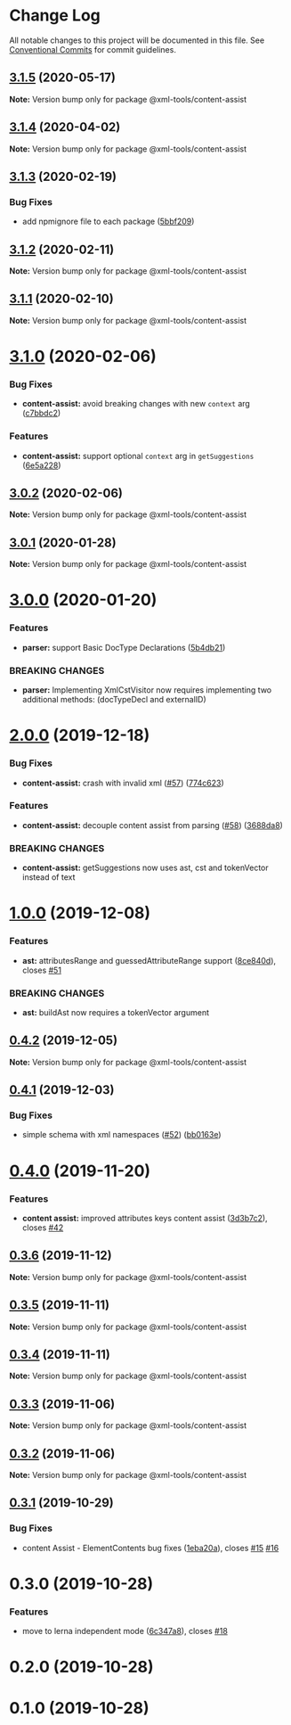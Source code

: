 # Change Log

All notable changes to this project will be documented in this file.
See [Conventional Commits](https://conventionalcommits.org) for commit guidelines.

## [3.1.5](https://github.com/sap/xml-tools/compare/@xml-tools/content-assist@3.1.4...@xml-tools/content-assist@3.1.5) (2020-05-17)

**Note:** Version bump only for package @xml-tools/content-assist

## [3.1.4](https://github.com/sap/xml-tools/compare/@xml-tools/content-assist@3.1.3...@xml-tools/content-assist@3.1.4) (2020-04-02)

**Note:** Version bump only for package @xml-tools/content-assist

## [3.1.3](https://github.com/sap/xml-tools/compare/@xml-tools/content-assist@3.1.2...@xml-tools/content-assist@3.1.3) (2020-02-19)

### Bug Fixes

- add npmignore file to each package ([5bbf209](https://github.com/sap/xml-tools/commit/5bbf209))

## [3.1.2](https://github.com/sap/xml-tools/compare/@xml-tools/content-assist@3.1.1...@xml-tools/content-assist@3.1.2) (2020-02-11)

**Note:** Version bump only for package @xml-tools/content-assist

## [3.1.1](https://github.com/sap/xml-tools/compare/@xml-tools/content-assist@3.1.0...@xml-tools/content-assist@3.1.1) (2020-02-10)

**Note:** Version bump only for package @xml-tools/content-assist

# [3.1.0](https://github.com/sap/xml-tools/compare/@xml-tools/content-assist@3.0.2...@xml-tools/content-assist@3.1.0) (2020-02-06)

### Bug Fixes

- **content-assist:** avoid breaking changes with new `context` arg ([c7bbdc2](https://github.com/sap/xml-tools/commit/c7bbdc2))

### Features

- **content-assist:** support optional `context` arg in `getSuggestions` ([6e5a228](https://github.com/sap/xml-tools/commit/6e5a228))

## [3.0.2](https://github.com/sap/xml-tools/compare/@xml-tools/content-assist@3.0.1...@xml-tools/content-assist@3.0.2) (2020-02-06)

**Note:** Version bump only for package @xml-tools/content-assist

## [3.0.1](https://github.com/sap/xml-tools/compare/@xml-tools/content-assist@3.0.0...@xml-tools/content-assist@3.0.1) (2020-01-28)

**Note:** Version bump only for package @xml-tools/content-assist

# [3.0.0](https://github.com/sap/xml-tools/compare/@xml-tools/content-assist@2.0.0...@xml-tools/content-assist@3.0.0) (2020-01-20)

### Features

- **parser:** support Basic DocType Declarations ([5b4db21](https://github.com/sap/xml-tools/commit/5b4db21))

### BREAKING CHANGES

- **parser:** Implementing XmlCstVisitor now requires implementing two additional methods:
  (docTypeDecl and externalID)

# [2.0.0](https://github.com/sap/xml-tools/compare/@xml-tools/content-assist@1.0.0...@xml-tools/content-assist@2.0.0) (2019-12-18)

### Bug Fixes

- **content-assist:** crash with invalid xml ([#57](https://github.com/sap/xml-tools/issues/57)) ([774c623](https://github.com/sap/xml-tools/commit/774c623))

### Features

- **content-assist:** decouple content assist from parsing ([#58](https://github.com/sap/xml-tools/issues/58)) ([3688da8](https://github.com/sap/xml-tools/commit/3688da8))

### BREAKING CHANGES

- **content-assist:** getSuggestions now uses ast, cst and tokenVector instead of text

# [1.0.0](https://github.com/sap/xml-tools/compare/@xml-tools/content-assist@0.4.2...@xml-tools/content-assist@1.0.0) (2019-12-08)

### Features

- **ast:** attributesRange and guessedAttributeRange support ([8ce840d](https://github.com/sap/xml-tools/commit/8ce840d)), closes [#51](https://github.com/sap/xml-tools/issues/51)

### BREAKING CHANGES

- **ast:** buildAst now requires a tokenVector argument

## [0.4.2](https://github.com/sap/xml-tools/compare/@xml-tools/content-assist@0.4.1...@xml-tools/content-assist@0.4.2) (2019-12-05)

**Note:** Version bump only for package @xml-tools/content-assist

## [0.4.1](https://github.com/sap/xml-tools/compare/@xml-tools/content-assist@0.4.0...@xml-tools/content-assist@0.4.1) (2019-12-03)

### Bug Fixes

- simple schema with xml namespaces ([#52](https://github.com/sap/xml-tools/issues/52)) ([bb0163e](https://github.com/sap/xml-tools/commit/bb0163e))

# [0.4.0](https://github.com/sap/xml-tools/compare/@xml-tools/content-assist@0.3.6...@xml-tools/content-assist@0.4.0) (2019-11-20)

### Features

- **content assist:** improved attributes keys content assist ([3d3b7c2](https://github.com/sap/xml-tools/commit/3d3b7c2)), closes [#42](https://github.com/sap/xml-tools/issues/42)

## [0.3.6](https://github.com/sap/xml-tools/compare/@xml-tools/content-assist@0.3.5...@xml-tools/content-assist@0.3.6) (2019-11-12)

**Note:** Version bump only for package @xml-tools/content-assist

## [0.3.5](https://github.com/sap/xml-tools/compare/@xml-tools/content-assist@0.3.4...@xml-tools/content-assist@0.3.5) (2019-11-11)

**Note:** Version bump only for package @xml-tools/content-assist

## [0.3.4](https://github.com/sap/xml-tools/compare/@xml-tools/content-assist@0.3.3...@xml-tools/content-assist@0.3.4) (2019-11-11)

**Note:** Version bump only for package @xml-tools/content-assist

## [0.3.3](https://github.com/sap/xml-tools/compare/@xml-tools/content-assist@0.3.2...@xml-tools/content-assist@0.3.3) (2019-11-06)

**Note:** Version bump only for package @xml-tools/content-assist

## [0.3.2](https://github.com/sap/xml-tools/compare/@xml-tools/content-assist@0.3.1...@xml-tools/content-assist@0.3.2) (2019-11-06)

**Note:** Version bump only for package @xml-tools/content-assist

## [0.3.1](https://github.com/sap/xml-tools/compare/@xml-tools/content-assist@0.3.0...@xml-tools/content-assist@0.3.1) (2019-10-29)

### Bug Fixes

- content Assist - ElementContents bug fixes ([1eba20a](https://github.com/sap/xml-tools/commit/1eba20a)), closes [#15](https://github.com/sap/xml-tools/issues/15) [#16](https://github.com/sap/xml-tools/issues/16)

# 0.3.0 (2019-10-28)

### Features

- move to lerna independent mode ([6c347a8](https://github.com/sap/xml-tools/commit/6c347a8)), closes [#18](https://github.com/sap/xml-tools/issues/18)

# 0.2.0 (2019-10-28)

# 0.1.0 (2019-10-28)
